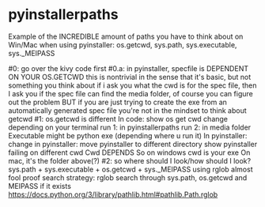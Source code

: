 # pyinstallerpaths
Example of the INCREDIBLE amount of paths you have to think about on Win/Mac when using pyinstaller: os.getcwd, sys.path, sys.executable, sys._MEIPASS


#0: go over the kivy code first
#0.a: in pyinstaller, specfile is DEPENDENT ON YOUR OS.GETCWD
    this is nontrivial in the sense that it's basic, but not something you think about
    if i ask you what the cwd is for the spec file, then I ask you if the spec file can find the media folder, of course you can figure out the problem
    BUT if you are just trying to create the exe from an automatically generated spec file you're not in the mindset to think about getcwd
#1: os.getcwd is different
	In code: show os get cwd change depending on your terminal
        run 1: in pyinstallerpaths
        run 2: in media folder
	Executable might be python exe (depending where u run it)
	In pyinstaller: 
		change in pyinstaller: move pyinstaller to different directory
		show pyinstaller failing on different cwd
		Cwd DEPENDS
		So on windows cwd is your exe
		On mac, it's the folder above(?)
#2: so where should I look/how should I look?
sys.path + sys.executable + os.getcwd + sys._MEIPASS using rglob
	almost fool proof search strategy: 
	rglob search through sys.path, os.getcwd and MEIPASS if it exists
    https://docs.python.org/3/library/pathlib.html#pathlib.Path.rglob